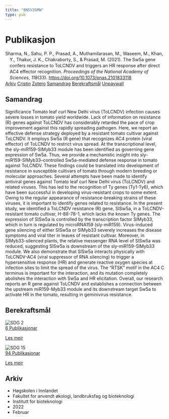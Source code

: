 ```yaml
---
title: "8N5V2GMW"
type: pub
---
```

<h1>Publikasjon</h1>
<article id="csl-bib-container-8N5V2GMW" class="csl-bib-container">
  <div class="csl-bib-body" style="line-height: 1.35; padding-left: 1em; text-indent:-1em;">
  <div class="csl-entry">Sharma, N., Sahu, P. P., Prasad, A., Muthamilarasan, M., Waseem, M., Khan, Y., Thakur, J. K., Chakraborty, S., &amp; Prasad, M. (2021). The Sw5a gene confers resistance to ToLCNDV and triggers an HR response after direct AC4 effector recognition. <i>Proceedings of the National Academy of Sciences</i>, <i>118</i>(33). <a href="https://doi.org/10.1073/pnas.2101833118">https://doi.org/10.1073/pnas.2101833118</a></div>
</div>
  <div class="csl-bib-buttons">
    <a href="#taxonomy-article-8N5V2GMW" class="csl-bib-button">Arkiv</a>
    <a href="https://app.cristin.no/results/show.jsf?id=2004740" alt="Cristin URL" class="csl-bib-button">Cristin</a>
    <a href="http://zotero.org/groups/5402882/items/8N5V2GMW" alt="Zotero URL" class="csl-bib-button">Zotero</a>
    <a href="#abstract-article-8N5V2GMW" class="csl-bib-button">Samandrag</a>
    <a href="#sdg-article-8N5V2GMW" class="csl-bib-button">Berekraftsmål</a>
    <a href="https://www.pnas.org/content/pnas/118/33/e2101833118.full.pdf" class="csl-bib-button">Unpaywall</a>
  </div>
  <div id="csl-bib-meta-container-8N5V2GMW"></div>
</article>
<div id="csl-bib-meta-8N5V2GMW" class="csl-bib-meta">
  <article id="abstract-article-8N5V2GMW" class="abstract-article">
    <h1>Samandrag</h1>
    Significance Tomato leaf curl New Delhi virus (ToLCNDV) infection causes severe losses in tomato yield worldwide. Lack of information on resistance (R) genes against ToLCNDV has considerably retarded the pace of crop improvement against this rapidly spreading pathogen. Here, we report an effective defense strategy deployed by a resistant tomato cultivar against ToLCNDV. It employs Sw5a (R gene) that recognizes AC4 protein (viral effector) of ToLCNDV to restrict virus spread. At the transcriptional level, the sly-miR159-SlMyb33 module has been identified as governing gene expression of Sw5a. Thus, we provide a mechanistic insight into sly-miR159-SlMyb33–controlled Sw5a-mediated defense response in tomato against ToLCNDV. These findings could be translated into development of resistance in susceptible cultivars of tomato through modern breeding or molecular approaches. Several attempts have been made to identify antiviral genes against Tomato leaf curl New Delhi virus (ToLCNDV) and related viruses. This has led to the recognition of Ty genes (Ty1-Ty6), which have been successful in developing virus-resistant crops to some extent. Owing to the regular appearance of resistance-breaking strains of these viruses, it is important to identify genes related to resistance. In the present study, we identified a ToLCNDV resistance (R) gene, SlSw5a, in a ToLCNDV-resistant tomato cultivar, H-88-78-1, which lacks the known Ty genes. The expression of SlSw5a is controlled by the transcription factor SlMyb33, which in turn is regulated by microRNA159 (sly-miR159). Virus-induced gene silencing of either SlSw5a or SlMyb33 severely increases the disease symptoms and viral titer in leaves of resistant cultivar. Moreover, in SlMyb33-silenced plants, the relative messenger RNA level of SlSw5a was reduced, suggesting SlSw5a is downstream of the sly-miR159-SlMyb33 module. We also demonstrate that SlSw5a interacts physically with ToLCNDV-AC4 (viral suppressor of RNA silencing) to trigger a hypersensitive response (HR) and generate reactive oxygen species at infection sites to limit the spread of the virus. The “RTSK” motif in the AC4 C terminus is important for the interaction, and its mutation completely abolishes the interaction with Sw5a and HR elicitation. Overall, our research reports an R gene against ToLCNDV and establishes a connection between the upstream miR159-Myb33 module and its downstream target Sw5a to activate HR in the tomato, resulting in geminivirus resistance.
  </article>
  <article id="sdg-article-8N5V2GMW" class="sdg-article">
    <h1>Berekraftsmål</h1>
    <div class="sdg-container"><div id="sdg2" class="sdg"> <img src="{{< params subfolder >}}images/sdg/sdg02_no.png" class="image" alt="SDG 2"> <div class="sdg-overlay"> <a href="{{< params subfolder >}}no/archive/?sdg=2#archive" class="sdg-publication-count"><span>6</span> Publikasjonar</a> <p><a href="NA" class="sdg-read-more">Les meir</a></p> </div> </div> <div id="sdg15" class="sdg"> <img src="{{< params subfolder >}}images/sdg/sdg15_no.png" class="image" alt="SDG 15"> <div class="sdg-overlay"> <a href="{{< params subfolder >}}no/archive/?sdg=15#archive" class="sdg-publication-count"><span>94</span> Publikasjonar</a> <p><a href="NA" class="sdg-read-more">Les meir</a></p> </div> </div></div>
  </article>
  <article id="taxonomy-article-8N5V2GMW" class="taxonomy-article">
    <h1>Arkiv</h1>
    <ul>
      <li>Høgskolen i Innlandet</li>
      <li>Fakultet for anvendt økologi, landbruksfag og bioteknologi</li>
      <li>Institutt for bioteknologi</li>
      <li>2022</li>
      <li>Februar</li>
    </ul>
  </article>
</div>

